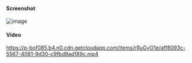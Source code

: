 #### Screenshot
![image](https://user-images.githubusercontent.com/7939225/112187340-a0f38a00-8bc7-11eb-88d1-b31a65e6bc3c.png)

#### Video
https://p-bof085.b4.n0.cdn.getcloudapp.com/items/rRuGyO1e/aff8093c-5567-4081-9d30-c9fbd9ad189c.mp4
